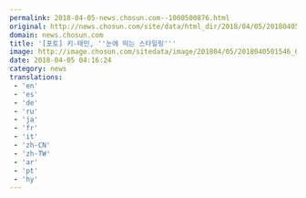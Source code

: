 ```yaml
---
permalink: 2018-04-05-news.chosun.com--1000500876.html
original: http://news.chosun.com/site/data/html_dir/2018/04/05/2018040501610.html
domain: news.chosun.com
title: '[포토] 키-태민, ''눈에 띄는 스타일링'''
image: http://image.chosun.com/sitedata/image/201804/05/2018040501546_0.jpg
date: 2018-04-05 04:16:24
category: news
translations: 
 - 'en'
 - 'es'
 - 'de'
 - 'ru'
 - 'ja'
 - 'fr'
 - 'it'
 - 'zh-CN'
 - 'zh-TW'
 - 'ar'
 - 'pt'
 - 'hy'
---
```


